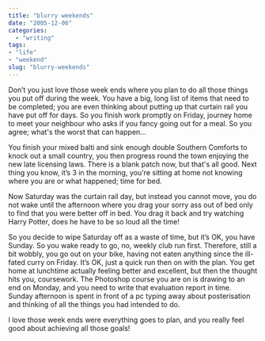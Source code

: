 ```yaml
---
title: "blurry weekends"
date: "2005-12-06"
categories: 
  - "writing"
tags:
- "life"
- "weekend"
slug: "blurry-weekends"
---
```


Don’t you just love those week ends where you plan to do all those things you put off during the week. You have a big, long list of items that need to be completed; you are even thinking about putting up that curtain rail you have put off for days. So you finish work promptly on Friday, journey home to meet your neighbour who asks if you fancy going out for a meal. So you agree; what's the worst that can happen…  

You finish your mixed balti and sink enough double Southern Comforts to knock out a small country, you then progress round the town enjoying the new late licensing laws. There is a blank patch now, but that's all good. Next thing you know, it’s 3 in the morning, you're sitting at home not knowing where you are or what happened; time for bed.
  
Now Saturday was the curtain rail day, but instead you cannot move, you do not wake until the afternoon where you drag your sorry ass out of bed only to find that you were better off in bed. You drag it back and try watching Harry Potter, does he have to be so loud all the time!  

So you decide to wipe Saturday off as a waste of time, but it’s OK, you have Sunday. So you wake ready to go, no, weekly club run first. Therefore, still a bit wobbly, you go out on your bike, having not eaten anything since the ill-fated curry on Friday. It’s OK, just a quick run then on with the plan. You get home at lunchtime actually feeling better and excellent, but then the thought hits you, coursework. The Photoshop course you are on is drawing to an end on Monday, and you need to write that evaluation report in time. Sunday afternoon is spent in front of a pc typing away about posterisation and thinking of all the things you had intended to do.  

I love those week ends were everything goes to plan, and you really feel good about achieving all those goals!
